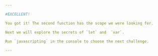 ```yaml
---

#EXCELLENT!

You got it! The second function has the scope we were looking for.

Next we will explore the secrets of `let` and  `var`.

Run `javascripting` in the console to choose the next challenge.

---
```

